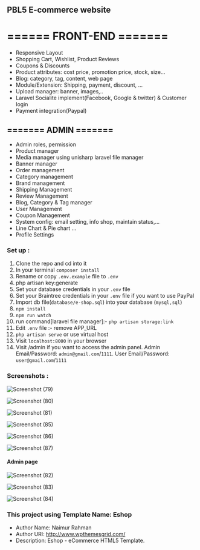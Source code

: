 ## PBL5 E-commerce website 

# ====== FRONT-END =======

- Responsive Layout
- Shopping Cart, Wishlist, Product Reviews
- Coupons & Discounts
- Product attributes: cost price, promotion price, stock, size...
- Blog: category, tag, content, web page 
- Module/Extension: Shipping, payment, discount, ...
- Upload manager: banner, images,..
- Laravel Socialite implement(Facebook, Google & twitter) & Customer login
- Payment integration(Paypal)

## ======= ADMIN =======

- Admin roles, permission
- Product manager
- Media manager using unisharp laravel file manager
- Banner manager
- Order management
- Category management
- Brand management
- Shipping Management
- Review Management
- Blog, Category & Tag manager
- User Management
- Coupon Management
- System config: email setting, info shop, maintain status,...
- Line Chart & Pie chart ...
- Profile Settings

### Set up :

1. Clone the repo and cd into it
2. In your terminal ```composer install```
3. Rename or copy ```.env.example``` file to ``.env``
4. php artisan key:generate
5. Set your database credentials in your ```.env``` file
6. Set your Braintree credentials in your ```.env``` file if you want to use PayPal
7. Import db file(```database/e-shop.sql```) into your database (```mysql,sql```)
8. ```npm install```
9. ```npm run watch```
10. run command[laravel file manager]:-  ```php artisan storage:link```
11. Edit ```.env``` file :- remove APP_URL
10. ```php artisan serve``` or use virtual host
11. Visit ```localhost:8000``` in your browser
12. Visit /admin if you want to access the admin panel. Admin Email/Password: ```admin@gmail.com```/```1111```. User Email/Password: ```user@gmail.com```/```1111```

### Screenshots :

![Screenshot (79)](https://github.com/duyhau0802/PBL5-Advance-Ecommerce-in-laravel-7-master/assets/114060333/7169f593-331a-419b-a8ba-6943009f4bb6)

![Screenshot (80)](https://github.com/duyhau0802/PBL5-Advance-Ecommerce-in-laravel-7-master/assets/114060333/0974e08d-9919-474c-9b1f-79aedadaa84f)

![Screenshot (81)](https://github.com/duyhau0802/PBL5-Advance-Ecommerce-in-laravel-7-master/assets/114060333/7a5ef2cf-f91f-4b0e-9b7a-0179d1e18b98)

![Screenshot (85)](https://github.com/duyhau0802/PBL5-Advance-Ecommerce-in-laravel-7-master/assets/114060333/0f727227-eb0b-4984-92ab-9fe75f63faf5)

![Screenshot (86)](https://github.com/duyhau0802/PBL5-Advance-Ecommerce-in-laravel-7-master/assets/114060333/51a31cd0-790a-4615-b005-c423a0d84631)

![Screenshot (87)](https://github.com/duyhau0802/PBL5-Advance-Ecommerce-in-laravel-7-master/assets/114060333/8c887ec4-9be3-47a4-b7a0-c21aac6d37f7)

#### Admin page
![Screenshot (82)](https://github.com/duyhau0802/PBL5-Advance-Ecommerce-in-laravel-7-master/assets/114060333/4ef684e2-9987-423e-9006-10f491e0e393)

![Screenshot (83)](https://github.com/duyhau0802/PBL5-Advance-Ecommerce-in-laravel-7-master/assets/114060333/8e262981-4455-4f6d-ba81-2a0fcd24d374)

![Screenshot (84)](https://github.com/duyhau0802/PBL5-Advance-Ecommerce-in-laravel-7-master/assets/114060333/933b7f46-5775-4ff1-9a68-1b6a98a96e34)

### This project using Template Name: Eshop
- Author Name: Naimur Rahman
- Author URI: http://www.wpthemesgrid.com/
- Description: Eshop - eCommerce HTML5 Template.

